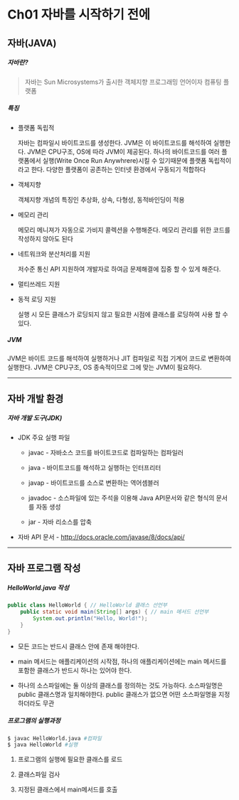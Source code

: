 Ch01 자바를 시작하기 전에
===
## 자바(JAVA)

##### 자바란?

> 자바는 Sun Microsystems가 출시한 객체지향 프로그래밍 언어이자 컴퓨팅 플랫폼

##### 특징

- 플랫폼 독립적

  자바는 컴파일시 바이트코드를 생성한다. JVM은 이 바이트코드를 해석하여 실행한다. JVM은 CPU구조, OS에 따라 JVM이 제공된다. 하나의 바이트코드를 여러 플랫폼에서 실행(Write Once Run Anywhrere)시킬 수 있기때문에 플랫폼 독립적이라고 한다. 다양한 플랫폼이 공존하는 인터넷 환경에서 구동되기 적합하다

- 객체지향

  객체지향 개념의 특징인 추상화, 상속, 다형성, 동적바인딩이 적용

- 메모리 관리

  메모리 메니져가 자동으로 가비지 콜렉션을 수행해준다. 메모리 관리를 위한 코드를 작성하지 않아도 된다

- 네트워크와 분산처리를 지원

  저수준 통신 API 지원하여 개발자로 하여금 문제해결에 집중 할 수 있게 해준다.

- 멀티쓰레드 지원

- 동적 로딩 지원

  실행 시 모든 클래스가 로딩되지 않고 필요한 시점에 클래스를 로딩하여 사용 할 수 있다.

##### JVM

JVM은 바이트 코드를 해석하여 실행하거나 JIT 컴파일로 직접 기계어 코드로 변환하여 실행한다. JVM은 CPU구조, OS 종속적이므로 그에 맞는 JVM이 필요하다.

---

## 자바 개발 환경

##### 자바 개발 도구(JDK)

- JDK 주요 실행 파일

  - javac - 자바소스 코드를 바이트코드로 컴파일하는 컴파일러

  - java - 바이트코드를 해석하고 실행하는 인터프리터

  - javap - 바이트코드를 소스로 변환하는 역어셈블러

  - javadoc - 소스파일에 있는 주석을 이용해 Java API문서와 같은 형식의 문서를 자동 생성

  - jar - 자바 리소스를 압축

- 자바 API 문서 - http://docs.oracle.com/javase/8/docs/api/

---

## 자바 프로그램 작성

##### HelloWorld.java 작성
```java
public class HelloWorld { // HelloWorld 클래스 선언부
	public static void main(String[] args) { // main 메서드 선언부
		System.out.println("Hello, World!");
	}
}
```

- 모든 코드는 반드시 클래스 안에 존재 해야한다.

- main 메서드는 애플리케이션의 시작점, 하나의 애플리케이션에는 main 메서드를 포함한 클래스가 반드시 하나는 있어야 한다.

- 하나의 소스파일에는 둘 이상의 클래스를 정의하는 것도 가능하다. 소스파일명은 public 클래스명과 일치해야한다. public 클래스가 없으면 어떤 소스파일명을 지정하더라도 무관

##### 프로그램의 실행과정
```sh
$ javac HelloWorld.java #컴파일
$ java HelloWorld #실행
```

1. 프로그램의 실행에 필요한 클래스를 로드

2. 클래스파일 검사

3. 지정된 클래스에서 main메서드를 호출
